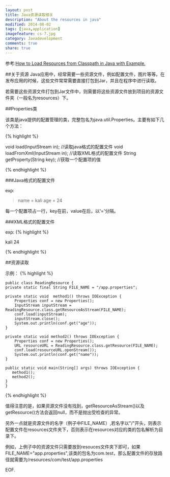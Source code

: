 ```yaml
---
layout: post
title: Java资源读取相关
description: "About the resources in java"
modified: 2014-08-02
tags: [java,application]
imagefeature: cs-7.jpg
category: Javadevelopment
comments: true
share: true
---
```

参考:<a href="http://javarevisited.blogspot.com/2014/07/how-to-load-resources-from-classpath-in-java-example.html">How to Load Resources from Classpath in Java with Example.</a>


##关于资源
Java应用中，经常需要一些资源文件，例如配置文件，图片等等。在发布应用的时候，这些文件常常需要直接打包到Jar，并且在程序中进行读取。

若需要这些资源文件打包到Jar文件中，则需要将这些资源文件放到项目的资源文件夹（一般名为resources）下。

##Properties类

该类是java提供的配置管理的类，完整包名为java.util.Properties。主要有如下几个方法：

{% highlight %}

void load(InputStream in);      //读取java格式的配置文件
void loadFromXml(InputStream in); //读取XML格式的配置文件
String getProperty(String key);   //获取一个配置项的值

{% endhighlight %}

###Java格式的配置文件

exp:
>name = kali
>age = 24

每一个配置项占一行，key在前，value在后，以‘=’分隔。

###XML格式的配置文件

exp:
{% highlight %}

<properties>
<entry key="name">kali</entry>
<entry key="age">24</entry>
</properties>

{% endhighlight %}

##资源读取

示例：
{% highlight %}

	public class ReadingResource {
    private static final String FILE_NAME = "/app.properties";

    private static void  method1() throws IOException {
        Properties conf = new Properties();
        InputStream inputStream = ReadingResource.class.getResourceAsStream(FILE_NAME);
        conf.load(inputStream);
        inputStream.close();
        System.out.println(conf.get("age"));
    }

    private static void method2() throws IOException {
        Properties conf = new Properties();
        URL resourceURL = ReadingResource.class.getResource(FILE_NAME);
        conf.load(resourceURL.openStream());
        System.out.println(conf.get("name"));
    }

    public static void main(String[] args) throws IOException {
       method1();
       method2();
    }
	}

{% endhighlight %}

值得注意的是，如果资源文件没有找到，getResourceAsStream()以及getResource()方法会返回null，而不是抛出受检查的异常。

另外一点就是资源文件的名字（例子中FILE_NAME）,若名字以"/"开头，则表示配置文件在resources文件夹下，否则表示在resources对应的类的包名解析为目录下。

例如，上例子中的资源文件只需要放到resouces文件夹下即可，如果FILE_NAME="app.properties",该类的包名为com.test，那么配置文件的存放路径就需要为/resources/com/test/app.properties

EOF.